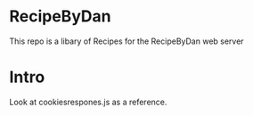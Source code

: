 # RecipeByDan

This repo is a libary of Recipes for the RecipeByDan web server

# Intro

Look at cookiesrespones.js as a reference.
